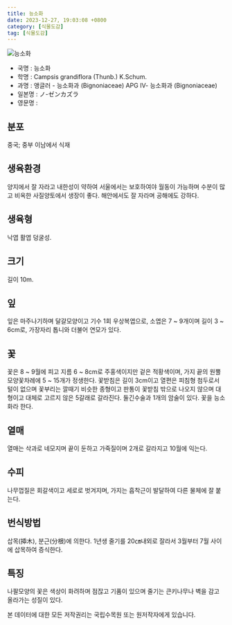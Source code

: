 ```yaml
---
title: 능소화
date: 2023-12-27, 19:03:08 +0800
category: [식물도감]
tag: [식물도감]
---
```




![능소화](http://www.nature.go.kr/fileUpload/plants/basic/Bignoniaceae/Campsis/7901/1_th2.JPG)
- 국명 : 능소화
- 학명 : Campsis grandiflora (Thunb.) K.Schum.
- 과명 : 앵글러 - 능소화과 (Bignoniaceae) APG Ⅳ- 능소화과 (Bignoniaceae)
- 일본명 : ノ-ゼンカズラ
- 영문명 : 


## 분포
중국; 중부 이남에서 식재
## 생육환경
양지에서 잘 자라고 내한성이 약하여 서울에서는 보호하여야 월동이 가능하며 수분이 많고 비옥한 사질양토에서 생장이 좋다. 해안에서도 잘 자라며 공해에도 강하다.
## 생육형
낙엽 활엽 덩굴성.
## 크기
길이 10m.
## 잎
잎은 마주나기하며 달걀모양이고 기수 1회 우상복엽으로, 소엽은 7 ~ 9개이며 길이 3 ~ 6cm로, 가장자리 톱니와 더불어 연모가 있다.
## 꽃
꽃은 8 ~ 9월에 피고 지름 6 ~ 8cm로 주홍색이지만 겉은 적황색이며, 가지 끝의 원뿔모양꽃차례에 5 ~ 15개가 정생한다. 꽃받침은 길이 3cm이고 열편은 피침형 첨두로서 털이 없으며 꽃부리는 깔때기 비슷한 종형이고 판통이 꽃받침 밖으로 나오지 않으며 대형이고 대체로 고르지 않은 5갈래로 갈라진다.  둘긴수술과 1개의 암술이 있다. 꽃을 능소화라 한다.
## 열매
열매는 삭과로 네모지며 끝이 둔하고 가죽질이며 2개로 갈라지고 10월에 익는다.
## 수피
나무껍질은 회갈색이고 세로로 벗겨지며, 가지는 흡착근이 발달하여 다른 물체에 잘 붙는다.
## 번식방법
삽목(揷木), 분근(分根)에 의한다. 1년생 줄기를 20㎝내외로 잘라서 3월부터 7월 사이에 삽목하여 증식한다.
## 특징
나팔모양의 꽃은 색상이 화려하며 점잖고 기품이 있으며 줄기는 큰키나무나 벽을 감고 올라가는 성질이 있다.






본 데이터에 대한 모든 저작권리는 국립수목원 또는 원저작자에게 있습니다.
